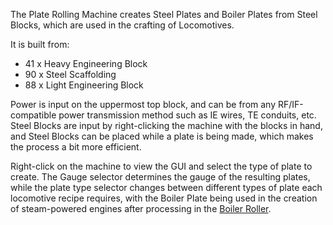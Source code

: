 The Plate Rolling Machine creates Steel Plates and Boiler Plates from Steel Blocks, which are used in the crafting of Locomotives.

It is built from:
* 41 x Heavy Engineering Block
* 90 x Steel Scaffolding
* 88 x Light Engineering Block

Power is input on the uppermost top block, and can be from any RF/IF-compatible power transmission method such as IE wires, TE conduits, etc. Steel Blocks are input by right-clicking the machine with the blocks in hand, and Steel Blocks can be placed while a plate is being made, which makes the process a bit more efficient.

Right-click on the machine to view the GUI and select the type of plate to create. The Gauge selector determines the gauge of the resulting plates, while the plate type selector changes between different types of plate each locomotive recipe requires, with the Boiler Plate being used in the creation of steam-powered engines after processing in the [Boiler Roller](immersiverailroading:wiki/en_us/machines/boiler_roller.md).